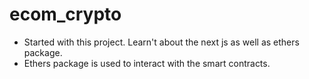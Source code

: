 # ecom_crypto
* Started with this project. Learn't about the next js as well as ethers package.
* Ethers package is used to interact with the smart contracts.

